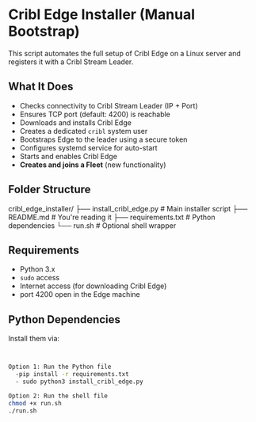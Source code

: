 # Cribl Edge Installer (Manual Bootstrap)

This script automates the full setup of Cribl Edge on a Linux server and registers it with a Cribl Stream Leader.

## What It Does

- Checks connectivity to Cribl Stream Leader (IP + Port)
- Ensures TCP port (default: 4200) is reachable
- Downloads and installs Cribl Edge
- Creates a dedicated `cribl` system user
- Bootstraps Edge to the leader using a secure token
- Configures systemd service for auto-start
- Starts and enables Cribl Edge
- **Creates and joins a Fleet** (new functionality)

## Folder Structure

cribl_edge_installer/
├── install_cribl_edge.py     # Main installer script
├── README.md                 # You're reading it
├── requirements.txt          # Python dependencies
└── run.sh                    # Optional shell wrapper

## Requirements

- Python 3.x
- `sudo` access
- Internet access (for downloading Cribl Edge)
- port 4200 open in the Edge machine

## Python Dependencies

Install them via:

```sh


Option 1: Run the Python file
  -pip install -r requirements.txt
  - sudo python3 install_cribl_edge.py

Option 2: Run the shell file
chmod +x run.sh
./run.sh

``` 